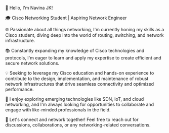👋 Hello, I'm Navina JK!

🎓 Cisco Networking Student | Aspiring Network Engineer

🌐 Passionate about all things networking, I'm currently honing my skills as a Cisco student, diving deep into the world of routing, switching, and network infrastructure. 

📚 Constantly expanding my knowledge of Cisco technologies and protocols, I'm eager to learn and apply my expertise to create efficient and secure network solutions.

💡 Seeking to leverage my Cisco education and hands-on experience to contribute to the design, implementation, and maintenance of robust network infrastructures that drive seamless connectivity and optimized performance.

🔬 I enjoy exploring emerging technologies like SDN, IoT, and cloud networking, and I'm always looking for opportunities to collaborate and engage with like-minded professionals in the field.

🌟 Let's connect and network together! Feel free to reach out for discussions, collaborations, or any networking-related conversations. 

